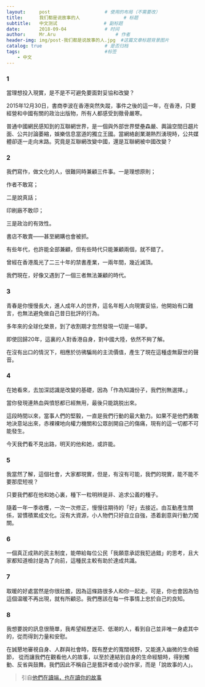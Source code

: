 ```yaml
---
layout:     post   				    # 使用的布局（不需要改）
title:      我们都是说故事的人 			     # 标题 
subtitle:   中文测试                 # 副标题
date:       2018-09-04 			    # 时间
author:     Mr.Aru 						# 作者
header-img: img/post-我们都是说故事的人.jpg 	#这篇文章标题背景图片
catalog: true 						# 是否归档
tags:								#标签
    - 中文
---
```


### 1

當理想投入現實，是不是不可避免要面對妥協和改變？

2015年12月30日，書商李波在香港突然失蹤，事件之後的這一年，在香港，只要經營和中國有關的政治出版物，所有人都感受到徹骨嚴寒。

普通中國網民感知到的互聯網世界，是一個與外部世界壁壘森嚴、輿論空間日趨片面、公共討論萎縮，娛樂信息當道的獨立王國。當網絡創業潮熱烈湧現時，公共媒體卻逐一走向末路。究竟是互聯網改變中國，還是互聯網被中國改變？

### 2

我們寫作，做文化的人，很難同時兼顧三件事。一是理想原則；

作者不敢寫；

二是說真話；

印刷廠不敢印；

三是政治的有效性。

書店不敢賣——甚至網購也會被抓。

有些年代，也許能全部兼顧，但有些時代只能兼顧兩個，就不錯了。

曾經在香港風光了二三十年的禁書產業，一兩年間，幾近滅頂。

我們現在，好像又遇到了一個三者無法兼顧的時代。

### 3

青春是你慢慢長大，進人成年人的世界，這名年輕人向現實妥協，他開始有口難言，也無法避免做自己昔日批評的行為。

多年來的全球化榮景，到了收割期才忽然發現一切是一場夢。

即使回歸20年，這裏的人對香港自身，對中國大陸，依然不夠了解。

在沒有出口的情況下，相應於彷彿騙局的主流價值，產生了現在這種虛無厭世的聲音。

### 4

在她看來，去加深認識是改變的基礎，因為「作為知識份子，我們別無選擇。」

當你發現連熱血與憤怒都已經無用，最後只能跳脱出來。

這段時間以來，當事人們的堅毅，一直是我們行動的最大動力。如果不是他們勇敢地決意站出來，赤裸裸地向權力機關和公眾剖開自己的傷痛，現有的這一切都不可能發生。

今天我們看不見出路，明天的他和她，或許能。

### 5

我當然了解，這個社會，大家都現實，但是，有沒有可能，我們的現實，能不能不要那麼短視？

只要我們都在他和她心裏，種下一粒明辨是非、追求公義的種子。

隨着一年一季收穫，一次一次修正，慢慢往期待的「好」去接近。由互動產生關係，習慣積累成文化。沒有大資源，小人物們只好自立自強，憑着創意與行動力闖關。

### 6

一個真正成熟的民主制度，能帶給每位公民「我願意承認我犯過錯」的思考，且大家都知道檢討是為了向前，這種民主較有助於達成共識。

### 7

取暖的好處當然是你很壯膽，因為這條路很多人和你一起走。可是，你也會因為怕這個温暖不再出現，就有所顧忌。我們應該在每一件事情上忠於自己的良知。

### 8

我想要說的訊息很簡單，我希望經歷迷茫、低潮的人，看到自己並非唯一身處其中的，從而得到力量和安慰。

在誠懇地審視自身、人群與社會時，既有歷史的寬闊視野，又能進入幽微的生命細節， 從而讓我們在觀看他人的故事，以至於連結到自身的生命經驗時，得到觸動、反省與鼓舞。我們因此不稱自己是藝評者或小說作家，而是「說故事的人」。

>引自[他們在讀端，也在讀你的故事](https://theinitium.com/article/20180902-membership-3rd-anniversary-video/)